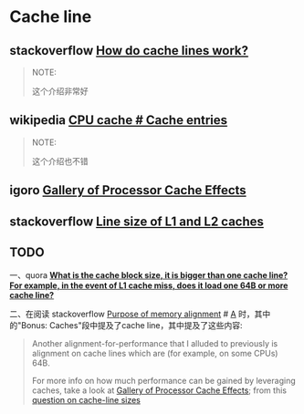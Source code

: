 # Cache line

## stackoverflow [How do cache lines work?](https://stackoverflow.com/questions/3928995/how-do-cache-lines-work)

> NOTE: 
>
> 这个介绍非常好

## wikipedia [CPU cache # Cache entries](https://en.wikipedia.org/wiki/CPU_cache#Cache_entries)

> NOTE: 
>
> 这个介绍也不错



## igoro [Gallery of Processor Cache Effects](http://igoro.com/archive/gallery-of-processor-cache-effects/)



## stackoverflow [Line size of L1 and L2 caches](https://stackoverflow.com/questions/14707803/line-size-of-l1-and-l2-caches)



## TODO

一、quora [**What is the cache block size, it is bigger than one cache line? For example, in the event of L1 cache miss, does it load one 64B or more cache line?**](https://www.quora.com/What-is-the-cache-block-size-it-is-bigger-than-one-cache-line-For-example-in-the-event-of-L1-cache-miss-does-it-load-one-64B-or-more-cache-line)

二、在阅读 stackoverflow [Purpose of memory alignment](https://stackoverflow.com/questions/381244/purpose-of-memory-alignment) # [A](https://stackoverflow.com/a/381368) 时，其中的"Bonus: Caches"段中提及了cache line，其中提及了这些内容:

> Another alignment-for-performance that I alluded to previously is alignment on cache lines which are (for example, on some CPUs) 64B.
>
> For more info on how much performance can be gained by leveraging caches, take a look at [Gallery of Processor Cache Effects](http://igoro.com/archive/gallery-of-processor-cache-effects/); from this [question on cache-line sizes](https://stackoverflow.com/questions/14707803/line-size-of-l1-and-l2-caches) 

